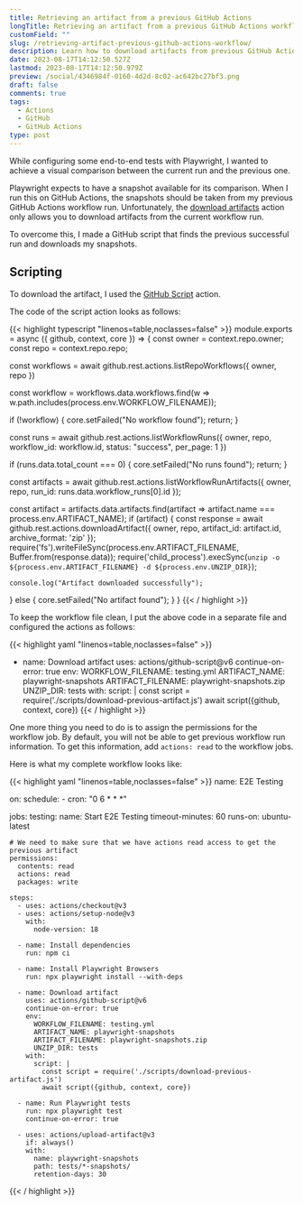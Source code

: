 ```yaml
---
title: Retrieving an artifact from a previous GitHub Actions
longTitle: Retrieving an artifact from a previous GitHub Actions workflow
customField: ""
slug: /retrieving-artifact-previous-github-actions-workflow/
description: Learn how to download artifacts from previous GitHub Actions runs. A GitHub Script and workflow configuration is included.
date: 2023-08-17T14:12:50.527Z
lastmod: 2023-08-17T14:12:50.979Z
preview: /social/4346984f-0160-4d2d-8c02-ac642bc27bf3.png
draft: false
comments: true
tags:
  - Actions
  - GitHub
  - GitHub Actions
type: post
---
```


While configuring some end-to-end tests with Playwright, I wanted to achieve a visual comparison between the current run and the previous one.

Playwright expects to have a snapshot available for its comparison. When I run this on GitHub Actions, the snapshots should be taken from my previous GitHub Actions workflow run. Unfortunately, the [download artifacts](https://github.com/actions/download-artifact) action only allows you to download artifacts from the current workflow run.

To overcome this, I made a GitHub script that finds the previous successful run and downloads my snapshots.

## Scripting

To download the artifact, I used the [GitHub Script](https://github.com/actions/github-script/tree/v6/) action.

The code of the script action looks as follows:

{{< highlight typescript "linenos=table,noclasses=false" >}}
module.exports = async ({
  github,
  context,
  core
}) => {
  const owner = context.repo.owner;
  const repo = context.repo.repo;

  const workflows = await github.rest.actions.listRepoWorkflows({
    owner,
    repo
  })

  const workflow = workflows.data.workflows.find(w => w.path.includes(process.env.WORKFLOW_FILENAME));

  if (!workflow) {
    core.setFailed("No workflow found");
    return;
  }

  const runs = await github.rest.actions.listWorkflowRuns({
    owner,
    repo,
    workflow_id: workflow.id,
    status: "success",
    per_page: 1
  })

  if (runs.data.total_count === 0) {
    core.setFailed("No runs found");
    return;
  }

  const artifacts = await github.rest.actions.listWorkflowRunArtifacts({
    owner,
    repo,
    run_id: runs.data.workflow_runs[0].id
  });

  const artifact = artifacts.data.artifacts.find(artifact => artifact.name === process.env.ARTIFACT_NAME);
  if (artifact) {
    const response = await github.rest.actions.downloadArtifact({
      owner,
      repo,
      artifact_id: artifact.id,
      archive_format: 'zip'
    });
    require('fs').writeFileSync(process.env.ARTIFACT_FILENAME, Buffer.from(response.data));
    require('child_process').execSync(`unzip -o ${process.env.ARTIFACT_FILENAME} -d ${process.env.UNZIP_DIR}`);

    console.log("Artifact downloaded successfully");
  } else {
    core.setFailed("No artifact found");
  }
}
{{< / highlight >}}

To keep the workflow file clean, I put the above code in a separate file and configured the actions as follows:

{{< highlight yaml "linenos=table,noclasses=false" >}}
- name: Download artifact
  uses: actions/github-script@v6
  continue-on-error: true
  env:
    WORKFLOW_FILENAME: testing.yml
    ARTIFACT_NAME: playwright-snapshots
    ARTIFACT_FILENAME: playwright-snapshots.zip
    UNZIP_DIR: tests
  with:
    script: |
      const script = require('./scripts/download-previous-artifact.js')
      await script({github, context, core})
{{< / highlight >}}

One more thing you need to do is to assign the permissions for the workflow job. By default, you will not be able to get previous workflow run information. To get this information, add `actions: read` to the workflow jobs.

Here is what my complete workflow looks like:

{{< highlight yaml "linenos=table,noclasses=false" >}}
name: E2E Testing

on:
  schedule:
    - cron: "0 6 * * *"

jobs:
  testing:
    name: Start E2E Testing
    timeout-minutes: 60
    runs-on: ubuntu-latest

    # We need to make sure that we have actions read access to get the previous artifact
    permissions:
      contents: read
      actions: read
      packages: write

    steps:
      - uses: actions/checkout@v3
      - uses: actions/setup-node@v3
        with:
          node-version: 18

      - name: Install dependencies
        run: npm ci

      - name: Install Playwright Browsers
        run: npx playwright install --with-deps

      - name: Download artifact
        uses: actions/github-script@v6
        continue-on-error: true
        env:
          WORKFLOW_FILENAME: testing.yml
          ARTIFACT_NAME: playwright-snapshots
          ARTIFACT_FILENAME: playwright-snapshots.zip
          UNZIP_DIR: tests
        with:
          script: |
            const script = require('./scripts/download-previous-artifact.js')
            await script({github, context, core})

      - name: Run Playwright tests
        run: npx playwright test
        continue-on-error: true

      - uses: actions/upload-artifact@v3
        if: always()
        with:
          name: playwright-snapshots
          path: tests/*-snapshots/
          retention-days: 30
{{< / highlight >}}
